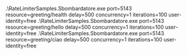﻿.\RateLimiterSamples.Sbombardatore.exe port=5143 resource=greeting/health delay=500 concurrency=1 iterations=100 user-identity=free
.\RateLimiterSamples.Sbombardatore.exe port=5143 resource=greeting/hello delay=500 concurrency=1 iterations=100 user-identity=free
.\RateLimiterSamples.Sbombardatore.exe port=5143 resource=greeting/ciao delay=500 concurrency=1 iterations=100 user-identity=free